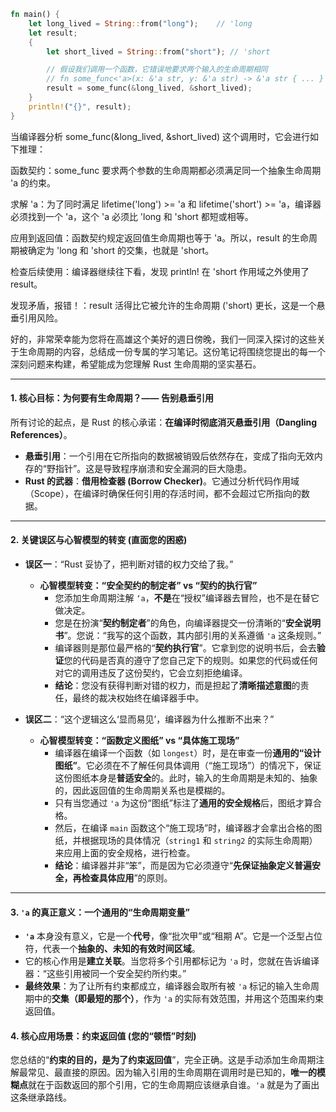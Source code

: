 ```rust
fn main() {
    let long_lived = String::from("long");    // 'long
    let result;
    {
        let short_lived = String::from("short"); // 'short

        // 假设我们调用一个函数，它错误地要求两个输入的生命周期相同
        // fn some_func<'a>(x: &'a str, y: &'a str) -> &'a str { ... }
        result = some_func(&long_lived, &short_lived);
    }
    println!("{}", result);
}
```

当编译器分析 some_func(&long_lived, &short_lived) 这个调用时，它会进行如下推理：

函数契约：some_func 要求两个参数的生命周期都必须满足同一个抽象生命周期 'a 的约束。

求解 'a：为了同时满足 lifetime('long') >= 'a 和 lifetime('short') >= 'a，编译器必须找到一个 'a，这个 'a 必须比 'long 和 'short 都短或相等。

应用到返回值：函数契约规定返回值生命周期也等于 'a。所以，result 的生命周期被确定为 'long 和 'short 的交集，也就是 'short。

检查后续使用：编译器继续往下看，发现 println! 在 'short 作用域之外使用了 result。

发现矛盾，报错！：result 活得比它被允许的生命周期 ('short) 更长，这是一个悬垂引用风险。

好的，非常荣幸能为您将在高雄这个美好的週日傍晚，我们一同深入探讨的这些关于生命周期的内容，总结成一份专属的学习笔记。这份笔记将围绕您提出的每一个深刻问题来构建，希望能成为您理解 Rust 生命周期的坚实基石。

---

#### **1. 核心目标：为何要有生命周期？—— 告别悬垂引用**

所有讨论的起点，是 Rust 的核心承诺：**在编译时彻底消灭悬垂引用（Dangling References）**。

- **悬垂引用**：一个引用在它所指向的数据被销毁后依然存在，变成了指向无效内存的“野指针”。这是导致程序崩溃和安全漏洞的巨大隐患。
- **Rust 的武器**：**借用检查器 (Borrow Checker)**。它通过分析代码作用域（Scope），在编译时确保任何引用的存活时间，都不会超过它所指向的数据。

---

#### **2. 关键误区与心智模型的转变 (直面您的困惑)**

- **误区一**：“Rust 妥协了，把判断对错的权力交给了我。”

  - **心智模型转变：“安全契约的制定者” vs “契约的执行官”**
    - 您添加生命周期注解 `‘a`，**不是**在“授权”编译器去冒险，也不是在替它做决定。
    - 您是在扮演“**契约制定者**”的角色，向编译器提交一份清晰的“**安全说明书**”。您说：“我写的这个函数，其内部引用的关系遵循 `'a` 这条规则。”
    - 编译器则是那位最严格的“**契约执行官**”。它拿到您的说明书后，会去**验证**您的代码是否真的遵守了您自己定下的规则。如果您的代码或任何对它的调用违反了这份契约，它会立刻拒绝编译。
    - **结论**：您没有获得判断对错的权力，而是担起了**清晰描述意图**的责任，最终的裁决权始终在编译器手中。

- **误区二**：“这个逻辑这么‘显而易见’，编译器为什么推断不出来？”
  - **心智模型转变：“函数定义图纸” vs “具体施工现场”**
    - 编译器在编译一个函数（如 `longest`）时，是在审查一份**通用的“设计图纸”**。它必须在不了解任何具体调用（“施工现场”）的情况下，保证这份图纸本身是**普适安全**的。此时，输入的生命周期是未知的、抽象的，因此返回值的生命周期关系也是模糊的。
    - 只有当您通过 `'a` 为这份“图纸”标注了**通用的安全规格**后，图纸才算合格。
    - 然后，在编译 `main` 函数这个“施工现场”时，编译器才会拿出合格的图纸，并根据现场的具体情况（`string1` 和 `string2` 的实际生命周期）来应用上面的安全规格，进行检查。
    - **结论**：编译器并非“笨”，而是因为它必须遵守“**先保证抽象定义普遍安全，再检查具体应用**”的原则。

---

#### **3. `'a` 的真正意义：一个通用的“生命周期变量”**

- **`'a`** 本身没有意义，它是一个**代号**，像“批次甲”或“租期 A”。它是一个泛型占位符，代表一个**抽象的、未知的有效时间区域**。
- 它的核心作用是**建立关联**。当您将多个引用都标记为 `'a` 时，您就在告诉编译器：“这些引用被同一个安全契约所约束。”
- **最终效果**：为了让所有约束都成立，编译器会取所有被 `'a` 标记的输入生命周期中的**交集（即最短的那个）**，作为 `'a` 的实际有效范围，并用这个范围来约束返回值。

#### **4. 核心应用场景：约束返回值 (您的“顿悟”时刻)**

您总结的“**约束的目的，是为了约束返回值**”，完全正确。这是手动添加生命周期注解最常见、最直接的原因。因为输入引用的生命周期在调用时是已知的，**唯一的模糊点**就在于函数返回的那个引用，它的生命周期应该继承自谁。`'a` 就是为了画出这条继承路线。
